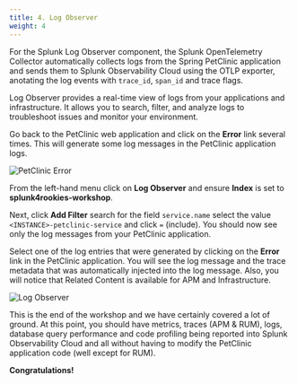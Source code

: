 ```yaml
---
title: 4. Log Observer
weight: 4
---
```


For the Splunk Log Observer component, the Splunk OpenTelemetry Collector automatically collects logs from the Spring PetClinic application and sends them to Splunk Observability Cloud using the OTLP exporter, anotating the log events with `trace_id`, `span_id` and trace flags.

Log Observer provides a real-time view of logs from your applications and infrastructure. It allows you to search, filter, and analyze logs to troubleshoot issues and monitor your environment.

Go back to the PetClinic web application and click on the **Error** link several times. This will generate some log messages in the PetClinic application logs.

![PetClinic Error](../images/petclinic-error.png)

From the left-hand menu click on **Log Observer** and ensure **Index** is set to **splunk4rookies-workshop**.

Next, click **Add Filter** search for the field `service.name` select the value `<INSTANCE>-petclinic-service` and click `=` (include). You should now see only the log messages from your PetClinic application.

Select one of the log entries that were generated by clicking on the **Error** link in the PetClinic application. You will see the log message and the trace metadata that was automatically injected into the log message. Also, you will notice that Related Content is available for APM and Infrastructure.

![Log Observer](../images/log-observer.png)

This is the end of the workshop and we have certainly covered a lot of ground. At this point, you should have metrics, traces (APM & RUM), logs, database query performance and code profiling being reported into Splunk Observability Cloud and all without having to modify the PetClinic application code (well except for RUM).

**Congratulations!**
